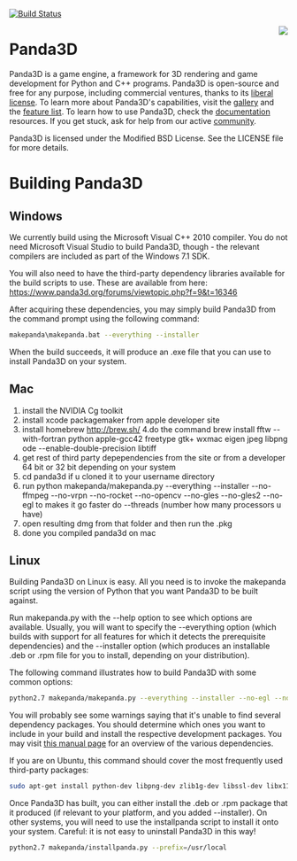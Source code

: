 [![Build Status](https://travis-ci.org/panda3d/panda3d.svg?branch=master)](https://travis-ci.org/panda3d/panda3d)

<img src="https://avatars2.githubusercontent.com/u/590956?v=3&s=200" align="right" />

Panda3D
=======

Panda3D is a game engine, a framework for 3D rendering and game development for
Python and C++ programs.  Panda3D is open-source and free for any purpose,
including commercial ventures, thanks to its
[liberal license](https://www.panda3d.org/license.php).  To learn more about
Panda3D's capabilities, visit the [gallery](https://www.panda3d.org/gallery.php)
and the [feature list](https://www.panda3d.org/features.php).  To learn how to
use Panda3D, check the [documentation](https://www.panda3d.org/documentation.php)
resources. If you get stuck, ask for help from our active
[community](https://www.panda3d.org/community.php).

Panda3D is licensed under the Modified BSD License.  See the LICENSE file for
more details.

Building Panda3D
================

Windows
-------

We currently build using the Microsoft Visual C++ 2010 compiler.  You do not
need Microsoft Visual Studio to build Panda3D, though - the relevant compilers
are included as part of the Windows 7.1 SDK.

You will also need to have the third-party dependency libraries available for
the build scripts to use.  These are available from here:
https://www.panda3d.org/forums/viewtopic.php?f=9&t=16346

After acquiring these dependencies, you may simply build Panda3D from the
command prompt using the following command:

```bash
makepanda\makepanda.bat --everything --installer
```

When the build succeeds, it will produce an .exe file that you can use to
install Panda3D on your system.

Mac
---
1. install the NVIDIA Cg toolkit
2. install xcode packagemaker from apple developer site
3. install homebrew http://brew.sh/
4.do the command  brew install fftw --with-fortran python apple-gcc42 freetype gtk+ wxmac eigen jpeg
libpng ode --enable-double-precision libtiff
5. get rest of third party depependencies from the site or from a developer 64 bit or 32 bit depending on your system
6. cd  panda3d  if u cloned it to your username directory
7. run python makepanda/makepanda.py --everything --installer --no-ffmpeg --no-vrpn --no-rocket --no-opencv --no-gles --no-gles2 --no-egl
to makes it go faster do --threads (number how many processors u have) 
8. open resulting dmg from that folder and then run the .pkg
9. done you compiled panda3d on mac 


Linux
-----

Building Panda3D on Linux is easy.  All you need is to invoke the makepanda
script using the version of Python that you want Panda3D to be built against.

Run makepanda.py with the --help option to see which options are available.
Usually, you will want to specify the --everything option (which builds with
support for all features for which it detects the prerequisite dependencies)
and the --installer option (which produces an installable .deb or .rpm file
for you to install, depending on your distribution).

The following command illustrates how to build Panda3D with some common
options:
```bash
python2.7 makepanda/makepanda.py --everything --installer --no-egl --no-gles --no-gles2
```

You will probably see some warnings saying that it's unable to find several
dependency packages.  You should determine which ones you want to include in
your build and install the respective development packages.  You may visit
[this manual page](https://www.panda3d.org/manual/index.php/Dependencies)
for an overview of the various dependencies.

If you are on Ubuntu, this command should cover the most frequently
used third-party packages:

```bash
sudo apt-get install python-dev libpng-dev zlib1g-dev libssl-dev libx11-dev libgl1-mesa-dev libxrandr-dev libxxf86dga-dev libxcursor-dev bison flex libfreetype6-dev libvorbis-dev libjpeg-dev libeigen3-dev libopenal-dev libode-dev libbullet-dev nvidia-cg-toolkit
```

Once Panda3D has built, you can either install the .deb or .rpm package that
it produced (if relevant to your platform, and you added --installer).  On
other systems, you will need to use the installpanda script to install it onto
your system.  Careful: it is not easy to uninstall Panda3D in this way!

```bash
python2.7 makepanda/installpanda.py --prefix=/usr/local
```
